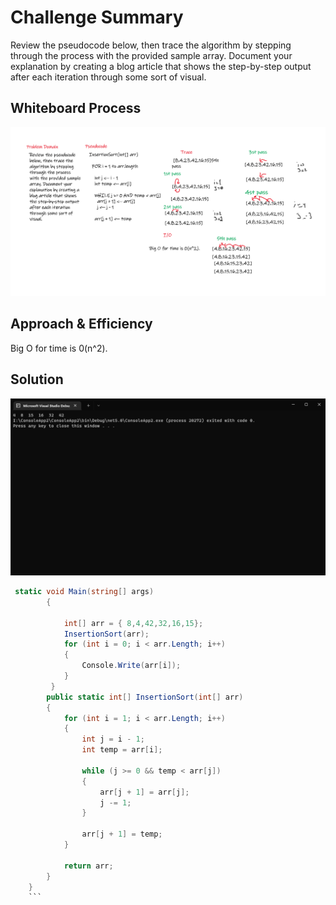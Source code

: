 # Challenge Summary
<!-- Description of the challenge -->
Review the pseudocode below, then trace the algorithm by stepping through the process with the provided sample array. Document your explanation by creating a blog article that shows the step-by-step output after each iteration through some sort of visual.
## Whiteboard Process
<!-- Embedded whiteboard image -->
![](1.0.png)

## Approach & Efficiency
<!-- What approach did you take? Why? What is the Big O space/time for this approach? -->
Big O for time is 0(n^2).


## Solution
<!-- Show how to run your code, and examples of it in action -->
![](2.0.png)
```c#
 static void Main(string[] args)
        {

            int[] arr = { 8,4,42,32,16,15};
            InsertionSort(arr);
            for (int i = 0; i < arr.Length; i++)
            {
                Console.Write(arr[i]);
            }
         }
        public static int[] InsertionSort(int[] arr)
        {
            for (int i = 1; i < arr.Length; i++)
            {
                int j = i - 1;
                int temp = arr[i];

                while (j >= 0 && temp < arr[j])
                {
                    arr[j + 1] = arr[j];
                    j -= 1;
                }

                arr[j + 1] = temp;
            }

            return arr;
        }
    }
    ```



    